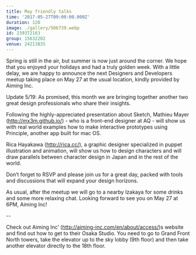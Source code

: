 ```yaml
---
title: May friendly talks
time: '2017-05-27T09:00:00.000Z'
duration: 120
image: ./gallery/506739.webp
id: 239372163
group: 15632202
venue: 24213835
---
```


Spring is still in the air, but summer is now just around the corner. We hope that you enjoyed your holidays and had a truly golden week. With a little delay, we are happy to announce the next Designers and Developers meetup taking place on May 27 at the usual location, kindly provided by Aiming Inc.

Update 5/19: As promised, this month we are bringing together another two great design professionals who share their insights.

Following the highly-appreciated presentation about Sketch, Mathieu Mayer (http://mx3m.github.io/) - who is a front-end designer at AQ - will show us with real world examples how to make interactive prototypes using Principle, another app built for mac OS.

Rica Hayakawa (http://rica.cc/), a graphic designer specialized in puppet illustration and animation, will show us how to design characters and will draw parallels between character design in Japan and in the rest of the world.

Don’t forget to RSVP and please join us for a great day, packed with tools and discussions that will expand your design horizons.

As usual, after the meetup we will go to a nearby Izakaya for some drinks and some more relaxing chat. Looking forward to see you on May 27 at 6PM, Aiming Inc!

--

Check out Aiming Inc’ (http://aiming-inc.com/en/about/access/)s website and find out how to get to their Osaka Studio. You need to go to Grand Front North towers, take the elevator up to the sky lobby (9th floor) and then take another elevator directly to the 18th floor.
